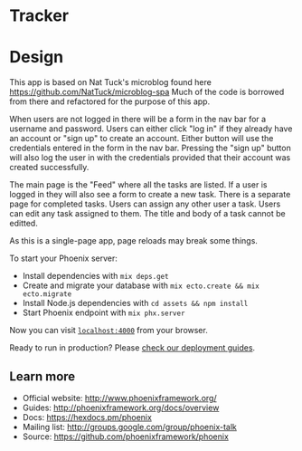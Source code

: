# Tracker

# Design
This app is based on Nat Tuck's microblog found here https://github.com/NatTuck/microblog-spa
Much of the code is borrowed from there and refactored for the purpose of this app.

When users are not logged in there will be a form in the nav bar for a username and password. Users can either click "log in" if they already have an account or "sign up" to create an account. Either button will use the credentials entered in the form in the nav bar. Pressing the "sign up" button will also log the user in with the credentials provided that their account was created successfully.

The main page is the "Feed" where all the tasks are listed.
If a user is logged in they will also see a form to create a new task.
There is a separate page for completed tasks.
Users can assign any other user a task.
Users can edit any task assigned to them.
The title and body of a task cannot be editted.

As this is a single-page app, page reloads may break some things.

To start your Phoenix server:

  * Install dependencies with `mix deps.get`
  * Create and migrate your database with `mix ecto.create && mix ecto.migrate`
  * Install Node.js dependencies with `cd assets && npm install`
  * Start Phoenix endpoint with `mix phx.server`

Now you can visit [`localhost:4000`](http://localhost:4000) from your browser.

Ready to run in production? Please [check our deployment guides](http://www.phoenixframework.org/docs/deployment).

## Learn more

  * Official website: http://www.phoenixframework.org/
  * Guides: http://phoenixframework.org/docs/overview
  * Docs: https://hexdocs.pm/phoenix
  * Mailing list: http://groups.google.com/group/phoenix-talk
  * Source: https://github.com/phoenixframework/phoenix
